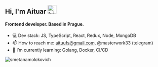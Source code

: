 ## Hi, I'm Aituar <img src="https://user-images.githubusercontent.com/1303154/88677602-1635ba80-d120-11ea-84d8-d263ba5fc3c0.gif" width="28px" alt="hi">
#### Frontend developer. Based in Prague.
- 💻 Dev stack: JS, TypeScript, React, Redux, Node, MongoDB
- 📫 How to reach me: aituufs@gmail.com, @masterwork33 (telegram)
- 🌱 I’m currently learning: Golang, Docker, CI/CD

<p>&nbsp;<img align="left" src="https://github-readme-stats.vercel.app/api?username=smetanamolokovich&show_icons=true&hide_title=true" alt="smetanamolokovich" /></p>
<!--
**smetanamolokovich/smetanamolokovich** is a ✨ _special_ ✨ repository because its `README.md` (this file) appears on your GitHub profile.

Here are some ideas to get you started:

- 🔭 I’m currently working on ...
- 🌱 I’m currently learning ...
- 👯 I’m looking to collaborate on ...
- 🤔 I’m looking for help with ...
- 💬 Ask me about ...
- 📫 How to reach me: ...
- 😄 Pronouns: ...
- ⚡ Fun fact: ...
-->
